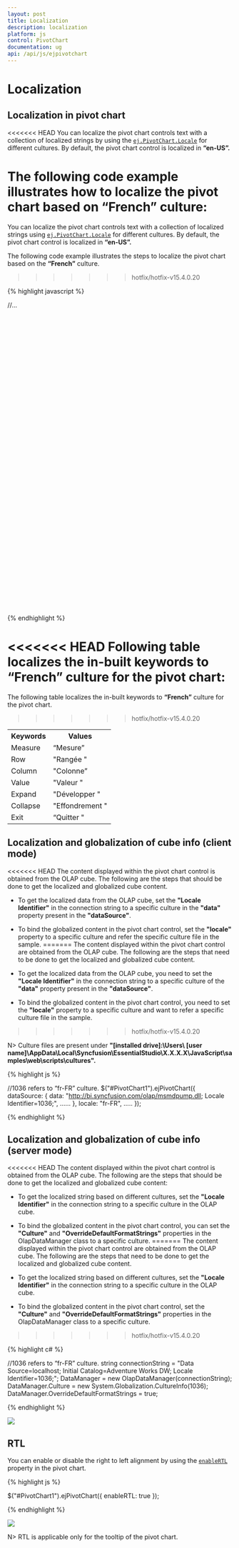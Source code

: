 ```yaml
---
layout: post
title: Localization
description: localization 
platform: js
control: PivotChart
documentation: ug
api: /api/js/ejpivotchart
---
```


# Localization

## Localization in pivot chart

<<<<<<< HEAD
You can localize the pivot chart controls text with a collection of localized strings by using the [`ej.PivotChart.Locale`](/api/js/ejpivotchart#members:locale) for different cultures. By default, the pivot chart control is localized in **“en-US”.**

The following code example illustrates how to localize the pivot chart based on **“French”** culture:
=======
You can localize the pivot chart controls text with a collection of localized strings using [`ej.PivotChart.Locale`](/api/js/ejpivotchart#members:locale) for different cultures. By default, the pivot chart control is localized in **“en-US”.**

The following code example illustrates the steps to localize the pivot chart based on the **“French”** culture.
>>>>>>> hotfix/hotfix-v15.4.0.20

{% highlight javascript %}

<html> 
  //...

<body>
    <!--Create a tag which acts as a container for PivotChart-->
    <div id="PivotChart1" style="width: 55%; height: 670px;"></div>
    <script type="text/javascript">
        $(function()
        {
            $("#PivotChart1").ejPivotChart(
            {
                //....
                locale: "fr-FR",
                //....
            });
        });
        ej.PivotChart.Locale["fr-FR"] = {
            Measure: "Mesure",
            Row: "Rangée",
            Column: "Colonne",
            Value: "Valeur",
            Expand: "Développer",
            Collapse: "Effondrement",
            Exit: "Quitter"
        };
    </script>
</body>

</html>

{% endhighlight %}

<<<<<<< HEAD
Following table localizes the in-built keywords to **“French”** culture for the pivot chart:
=======
The following table localizes the in-built keywords to **“French”** culture for the pivot chart.
>>>>>>> hotfix/hotfix-v15.4.0.20

<table>
<tr>
<th>
Keywords</th><th>
Values</th>
</tr>
<tr><td>
Measure</td><td>
“Mesure”</td>    
</tr>
<tr><td>
Row</td><td>
"Rangée "</td>  
</tr>
<tr><td>
Column</td><td>
"Colonne”</td>    
</tr>
<tr><td>
Value</td><td>
"Valeur "</td>    
</tr>
<tr><td>
Expand</td><td>
"Développer "</td>    
</tr>
<tr><td>
Collapse</td><td>
"Effondrement "</td>    
</tr>
<tr><td>
Exit</td><td>
“Quitter "</td>    
</tr>
</table>

## Localization and globalization of cube info (client mode)

<<<<<<< HEAD
The content displayed within the pivot chart control is obtained from the OLAP cube. The following are the steps that should be done to get the localized and globalized cube content.

* To get the localized data from the OLAP cube, set the **"Locale Identifier"** in the connection string to a specific culture in the **"data"** property present in the **"dataSource"**.
* To bind the globalized content in the pivot chart control, set the **"locale"** property to a specific culture and refer the specific culture file in the sample.
=======
The content displayed within the pivot chart control are obtained from the OLAP cube. The following are the steps that need to be done to get the localized and globalized cube content.

* To get the localized data from the OLAP cube, you need to set the **"Locale Identifier"** in the connection string to a specific culture of the **"data"** property present in the **"dataSource"**. 
* To bind the globalized content in the pivot chart control, you need to set the **"locale"** property to a specific culture and want to refer a specific culture file in the sample.
>>>>>>> hotfix/hotfix-v15.4.0.20
 
N> Culture files are present under **"[installed drive]:\Users\ [user name]\AppData\Local\Syncfusion\EssentialStudio\X.X.X.X\JavaScript\samples\web\scripts\cultures".** 
 
{% highlight js %}

//1036 refers to “fr-FR” culture.
 $("#PivotChart1").ejPivotChart({
      dataSource: {
            data: "http://bi.syncfusion.com/olap/msmdpump.dll; Locale Identifier=1036;",
            ......
            },
            locale: "fr-FR",
            .....
 });

{% endhighlight %}

## Localization and globalization of cube info (server mode)

<<<<<<< HEAD
The content displayed within the pivot chart control is obtained from the OLAP cube. The following are the steps that should be done to get the localized and globalized cube content:

* To get the localized string based on different cultures, set the **"Locale Identifier"** in the connection string to a specific culture in the OLAP cube. 
* To bind the globalized content in the pivot chart control, you can set the **"Culture"** and **"OverrideDefaultFormatStrings"** properties in the OlapDataManager class to a specific culture.
=======
The content displayed within the pivot chart control are obtained from the OLAP cube. The following are the steps that need to be done to get the localized and globalized cube content.

* To get the localized string based on different cultures, set the **"Locale Identifier"** in the connection string to a specific culture in the OLAP cube.
* To bind the globalized content in the pivot chart control, set the **"Culture"** and **"OverrideDefaultFormatStrings"** properties in the OlapDataManager class to a specific culture.
>>>>>>> hotfix/hotfix-v15.4.0.20
 
{% highlight c# %}

//1036 refers to “fr-FR” culture.
string connectionString = "Data Source=localhost; Initial Catalog=Adventure Works DW; Locale Identifier=1036;";
DataManager = new OlapDataManager(connectionString);
DataManager.Culture = new System.Globalization.CultureInfo(1036);
DataManager.OverrideDefaultFormatStrings = true;

{% endhighlight %}

![](Localization-and-Translation-support_images/Localization-and-Translation-support_img1.png) 

## RTL

You can enable or disable the right to left alignment by using the [`enableRTL`](/api/js/ejpivotchart#members:enablertl) property in the pivot chart.

{% highlight js %}

$("#PivotChart1").ejPivotChart({
      enableRTL: true
 });

{% endhighlight %}

![](Localization-and-Translation-support_images/Rtl.png)

N> RTL is applicable only for the tooltip of the pivot chart.


